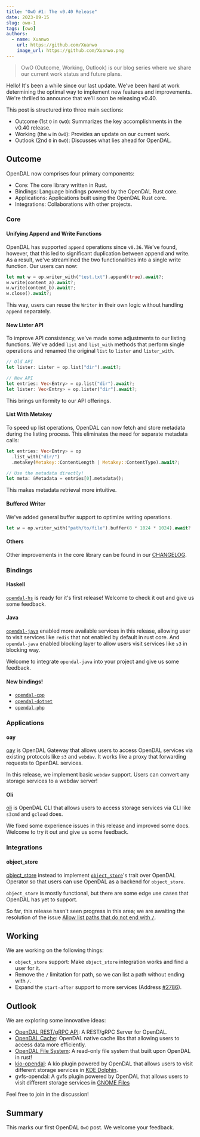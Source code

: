 ```yaml
---
title: "OwO #1: The v0.40 Release"
date: 2023-09-15
slug: owo-1
tags: [owo]
authors:
  - name: Xuanwo
    url: https://github.com/Xuanwo
    image_url: https://github.com/Xuanwo.png
---
```


> OwO (Outcome, Working, Outlook) is our blog series where we share our current work status and future plans.

Hello! It's been a while since our last update. We've been hard at work determining the optimal way to implement new features and improvements. We're thrilled to announce that we'll soon be releasing v0.40.

This post is structured into three main sections:

- Outcome (1st `O` in `OwO`): Summarizes the key accomplishments in the v0.40 release.
- Working (the `w` in `OwO`): Provides an update on our current work.
- Outlook (2nd `O` in `OwO`): Discusses what lies ahead for OpenDAL.

## Outcome

OpenDAL now comprises four primary components:

- Core: The core library written in Rust.
- Bindings: Language bindings powered by the OpenDAL Rust core.
- Applications: Applications built using the OpenDAL Rust core.
- Integrations: Collaborations with other projects.

### Core

#### Unifying Append and Write Functions

OpenDAL has supported `append` operations since `v0.36`. We've found, however, that this led to significant duplication between append and write. As a result, we've streamlined the two functionalities into a single write function. Our users can now:

```rust
let mut w = op.writer_with("test.txt").append(true).await?;
w.write(content_a).await?;
w.write(content_b).await?;
w.close().await?;
```

This way, users can reuse the `Writer` in their own logic without handling `append` separately.

#### New Lister API

To improve API consistency, we've made some adjustments to our listing functions. We've added `list` and `list_with` methods that perform single operations and renamed the original `list` to `lister` and `lister_with`.

```rust
// Old API
let lister: Lister = op.list("dir").await?;

// New API
let entries: Vec<Entry> = op.list("dir").await?;
let lister: Vec<Entry> = op.lister("dir").await?;
```

This brings uniformity to our API offerings.

#### List With Metakey

To speed up list operations, OpenDAL can now fetch and store metadata during the listing process. This eliminates the need for separate metadata calls:

```rust
let entries: Vec<Entry> = op
  .list_with("dir/")
  .metakey(Metakey::ContentLength | Metakey::ContentType).await?;

// Use the metadata directly!
let meta: &Metadata = entries[0].metadata();
```

This makes metadata retrieval more intuitive.

#### Buffered Writer

We've added general buffer support to optimize writing operations.

```rust
let w = op.writer_with("path/to/file").buffer(8 * 1024 * 1024).await?
```

#### Others

Other improvements in the core library can be found in our [CHANGELOG](https://github.com/apache/incubator-opendal/blob/main/CHANGELOG.md).

### Bindings

#### Haskell

[`opendal-hs`](https://github.com/apache/incubator-opendal/tree/main/bindings/haskell) is ready for it's first release! Welcome to check it out and give us some feedback.

#### Java

[`opendal-java`](https://github.com/apache/incubator-opendal/tree/main/bindings/java) enabled more available services in this release, allowing user to visit services like `redis` that not enabled by default in rust core. And `opendal-java` enabled blocking layer to allow users visit services like `s3` in blocking way.

Welcome to integrate `opendal-java` into your project and give us some feedback.

#### New bindings!

- [`opendal-cpp`](https://github.com/apache/incubator-opendal/tree/main/bindings/cpp)
- [`opendal-dotnet`](https://github.com/apache/incubator-opendal/tree/main/bindings/dotnet)
- [`opendal-php`](https://github.com/apache/incubator-opendal/tree/main/bindings/php)

### Applications

#### oay

[oay](https://github.com/apache/incubator-opendal/tree/main/bin/oay) is OpenDAL Gateway that allows users to access OpenDAL services via existing protocols like `s3` and `webdav`. It works like a proxy that forwarding requests to OpenDAL services.

In this release, we implement basic `webdav` support. Users can convert any storage services to a webdav server!

#### Oli

[oli](https://github.com/apache/incubator-opendal/tree/main/bin/oay) is OpenDAL CLI that allows users to access storage services via CLI like `s3cmd` and `gcloud` does.

We fixed some experience issues in this release and improved some docs. Welcome to try it out and give us some feedback.

### Integrations

#### object_store

[object_store](https://github.com/apache/incubator-opendal/tree/main/integrations/object_store) instead to implement [`object_store`](https://github.com/apache/arrow-rs/tree/master/object_store)'s trait over OpenDAL Operator so that users can use OpenDAL as a backend for `object_store`.

`object_store` is mostly functional, but there are some edge use cases that OpenDAL has yet to support.

So far, this release hasn't seen progress in this area; we are awaiting the resolution of the issue [Allow list paths that do not end with `/`](https://github.com/apache/incubator-opendal/issues/2762).

## Working

We are working on the following things:

- `object_store` support: Make `object_store` integration works and find a user for it.
- Remove the `/` limitation for path, so we can list a path without ending with `/`.
- Expand the `start-after` support to more services (Address [#2786](https://github.com/apache/incubator-opendal/issues/2786)).

## Outlook

We are exploring some innovative ideas:

- [OpenDAL REST/gRPC API](https://github.com/apache/incubator-opendal/discussions/2951): A REST/gRPC Server for OpenDAL.
- [OpenDAL Cache](https://github.com/apache/incubator-opendal/discussions/2953): OpenDAL native cache libs that allowing users to access data more efficiently.
- [OpenDAL File System](https://github.com/apache/incubator-opendal/discussions/2952): A read-only file system that built upon OpenDAL in rust!
- [kio-opendal](https://github.com/apache/incubator-opendal/discussions/3042): A kio plugin powered by OpenDAL that allows users to visit different storage services in [KDE Dolphin](https://apps.kde.org/dolphin/).
- gvfs-opendal: A gvfs plugin powered by OpenDAL that allows users to visit different storage services in [GNOME Files](https://wiki.gnome.org/Apps/Files)

Feel free to join in the discussion!

## Summary

This marks our first OpenDAL `OwO` post. We welcome your feedback.
